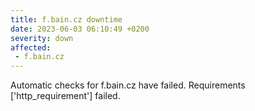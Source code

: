 ```yaml
---
title: f.bain.cz downtime
date: 2023-06-03 06:10:49 +0200
severity: down
affected:
 - f.bain.cz
---
```

Automatic checks for f.bain.cz have failed. Requirements ['http_requirement'] failed.
